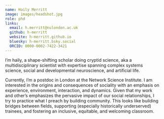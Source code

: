 ```yaml
---
name: Haily Merritt
image: images/headshot.jpg
role: phd
links:
  email: h.merritt@nulondon.ac.uk
  github: h-merritt
  website: h-merritt.github.io
  bluesky: h-merritt.bsky.social
  ORCID: 0000-0002-7422-3421
---
```


I’m haily, a shape-shifting scholar doing cryptid science, aka a multidisciplinary scientist with expertise spanning complex systems science, social and developmental neuroscience, and artificial life.

Currently, I’m a postdoc in London at the Network Science Institute. I am interested in the origins and consequences of sociality with an emphasis on experience, environment, interaction, and dynamics. Given that my work and other’s emphasizes the pervasive impact of our social relationships, I try to practice what I preach by building community. This looks like building bridges between fields, supporting (especially historically underserved) trainees, and fostering an inclusive, equitable, and welcoming classroom.
